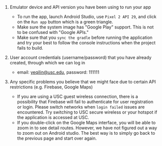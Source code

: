 1. Emulator device and API version you have been using to run your app
   -  To run the app, launch Android Studio, use `Pixel 2 API 29`, and click on the `Run app` button which is a green triangle. 
   - Make sure the system image has "Google Play" support. This is not to be confused with "Google APIs."
   - Make sure that you `sync the gradle` before running the application and try your best to follow the console instructions when the project fails to build.

2. User account credentials (username/password) that you have already created, through which we can log in
   - email: yeqilin@usc.edu, password: 111111

3. Any specific problems you believe that we might face due to certain API restrictions (e.g. Firebase, Google Maps)
   - If you are using a USC guest wireless connection, there is a possibility that Firebase will fail to authenticate for user registration or login. Please switch networks when `login failed` issues are encountered. Try switching to USC secure wireless or your hotspot if the application is accessed at USC.
   - If you double-click on the Google Maps interface, you will be able to zoom in to see detail routes. However, we have not figured out a way to zoom out on Android studio. The best way is to simply go back to the previous page and start over again.
